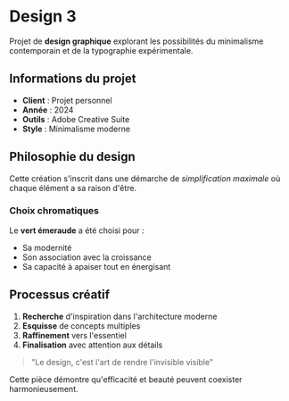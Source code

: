 # Design 3

Projet de **design graphique** explorant les possibilités du minimalisme contemporain et de la typographie expérimentale.

## Informations du projet
- **Client** : Projet personnel
- **Année** : 2024
- **Outils** : Adobe Creative Suite
- **Style** : Minimalisme moderne

## Philosophie du design
Cette création s'inscrit dans une démarche de *simplification maximale* où chaque élément a sa raison d'être.

### Choix chromatiques
Le **vert émeraude** a été choisi pour :
- Sa modernité
- Son association avec la croissance
- Sa capacité à apaiser tout en énergisant

## Processus créatif
1. **Recherche** d'inspiration dans l'architecture moderne
2. **Esquisse** de concepts multiples
3. **Raffinement** vers l'essentiel
4. **Finalisation** avec attention aux détails

> "Le design, c'est l'art de rendre l'invisible visible"

Cette pièce démontre qu'efficacité et beauté peuvent coexister harmonieusement.